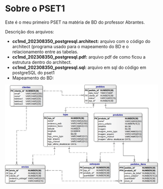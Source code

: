 # Sobre o PSET1

Este é o meu primeiro PSET na matéria de BD do professor Abrantes.

Descrição dos arquivos:
- **cc1md_202308350_postgresql.architect:** arquivo com o código do architect (programa usado para o mapeamento do BD e o relacionamento entre as tabelas.
- **cc1md_202308350_postgresql.pdf:** arquivo pdf de como ficou a estrutura dentro do architect.
- **cc1md_202308350_postgresql.sql:** arquivo em sql do código em postgreSQL do pset1
- Mapeamento do BD:
<img src="https://github.com/ppg0dd/uvv_bd1_cc1md/blob/main/pset1/lojas-uvv.png?raw=true" width="500px">
